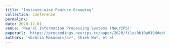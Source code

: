 ```yaml
---
title: "Instance-wise Feature Grouping"
collection: conference
permalink: 
date: 2020-12-01
venue: 'Neural Information Processing Systems (NeurIPS)'
paperurl: 'https://proceedings.neurips.cc/paper/2020/file/9b10a919ddeb07e103dc05ff523afe38-Paper.pdf'
authors: '<b>Aria Masoomi</b>*, Chieh Wu*, et al'
---
```

